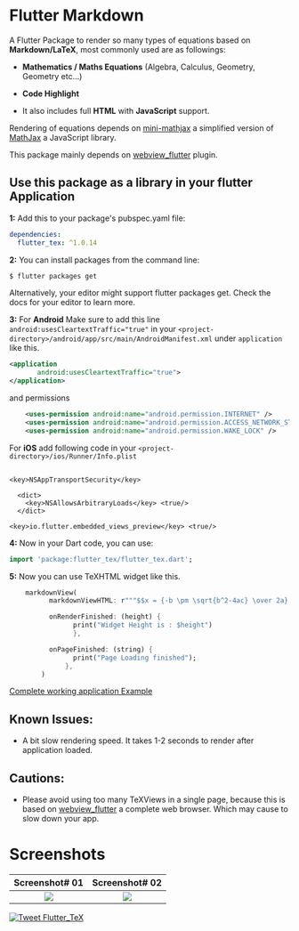 # Flutter Markdown

A Flutter Package to render so many types of equations based on **Markdown/LaTeX**, most commonly used are as followings:

- **Mathematics / Maths Equations** (Algebra, Calculus, Geometry, Geometry etc...)

- **Code Highlight**

- It also includes full **HTML** with **JavaScript** support.

Rendering of equations depends on [mini-mathjax](https://github.com/electricbookworks/mini-mathjax) a simplified version of [MathJax](https://github.com/mathjax/MathJax/) a JavaScript library.

This package mainly depends on [webview_flutter](https://pub.dartlang.org/packages/webview_flutter) plugin.



## Use this package as a library in your flutter Application

**1:** Add this to your package's pubspec.yaml file:

```yaml
dependencies:
  flutter_tex: ^1.0.14
```

**2:** You can install packages from the command line:

```bash
$ flutter packages get
```

Alternatively, your editor might support flutter packages get. Check the docs for your editor to learn more.


**3:** For **Android** Make sure to add this line `android:usesCleartextTraffic="true"` in your `<project-directory>/android/app/src/main/AndroidManifest.xml` under `application` like this.
```xml
<application
       android:usesCleartextTraffic="true">
</application>
```
and permissions
```xml
    <uses-permission android:name="android.permission.INTERNET" />
    <uses-permission android:name="android.permission.ACCESS_NETWORK_STATE" />
    <uses-permission android:name="android.permission.WAKE_LOCK" />
```

For **iOS** add following code in your `<project-directory>/ios/Runner/Info.plist`
```plist

<key>NSAppTransportSecurity</key>

  <dict>
    <key>NSAllowsArbitraryLoads</key> <true/>
  </dict>

<key>io.flutter.embedded_views_preview</key> <true/>
```

**4:** Now in your Dart code, you can use:

```dart
import 'package:flutter_tex/flutter_tex.dart';
```

**5:** Now you can use TeXHTML widget like this.
```dart
    markdownView(
          markdownViewHTML: r"""$$x = {-b \pm \sqrt{b^2-4ac} \over 2a}.$$<br> """,

          onRenderFinished: (height) {
                print("Widget Height is : $height")
                },

          onPageFinished: (string) {
                print("Page Loading finished");
              },
        )
```
[Complete working application Example](https://github.com/shahxadakram/flutter_tex/tree/master/example)


## Known Issues:
- A bit slow rendering speed. It takes 1-2 seconds to render after application loaded.

## Cautions:
- Please avoid using too many TeXViews in a single page, because this is based on [webview_flutter](https://pub.dartlang.org/packages/webview_flutter) a complete web browser. Which may cause to slow down your app.


# Screenshots

Screenshot# 01             |  Screenshot# 02
:-------------------------:|:-------------------------:
<img src="https://raw.githubusercontent.com/shah-xad/flutter_tex/master/screenshots/Screenshot_1.png"/> | <img src="https://raw.githubusercontent.com/shah-xad/flutter_tex/master/screenshots/Screenshot_2.png"/>

[![Tweet Flutter_TeX](https://img.shields.io/twitter/url/http/shields.io.svg?style=social)](https://twitter.com/intent/tweet?text=A%20Flutter%20Package%20to%20render%20Mathematics%2C%20Physics%20and%20Chemistry%20Equations%20based%20on%20LaTeX%20with%20full%20HTML%20support.&url=https://github.com/shahzadakram67/flutter_tex&via=shahzadakram67&hashtags=flutter,flutter_tex,latex,equations)

